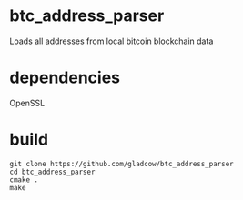 # btc_address_parser
Loads all addresses from local bitcoin blockchain data

# dependencies
OpenSSL

# build 
```
git clone https://github.com/gladcow/btc_address_parser
cd btc_address_parser
cmake .
make
```
